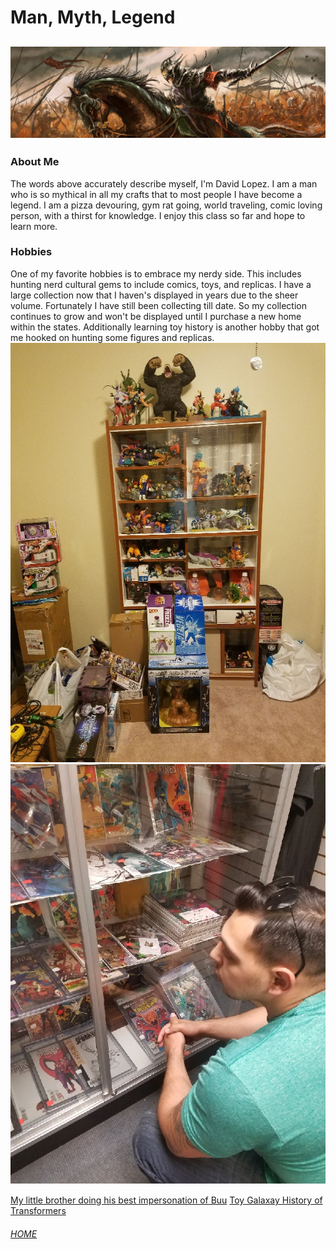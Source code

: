 # Man, Myth, Legend
![hero](horseback.jpg)
---
### About Me
The words above accurately describe myself, I'm David Lopez. I am a man who is so mythical in all my crafts that to most people I have become a legend. I am a pizza devouring, gym rat going, world traveling, comic loving person, with a thirst for knowledge. I enjoy this class so far and hope to learn more.  
### Hobbies
One of my favorite hobbies is to embrace my nerdy side. This includes hunting nerd cultural gems to include comics, toys, and replicas. I have a large collection now that I haven's displayed in years due to the sheer volume. Fortunately I have still been collecting till date. So my collection continues to grow and won't be displayed until I purchase a new home within the states. Additionally learning toy history is another hobby that got me hooked on hunting some figures and replicas.
![monkey](monkey.jpg)
![comic](comicbook.jpg)


[My little brother doing his best impersonation of Buu](lilbro.jpg)
[Toy Galaxay History of Transformers](https://www.youtube.com/watch?v=YHzztKWinXs)
###### [HOME](index.md)
